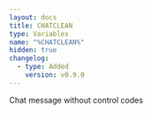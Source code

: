```yaml
---
layout: docs
title: CHATCLEAN
type: Variables
name: "%CHATCLEAN%"
hidden: true
changelog:
  - type: Added
    version: v0.9.0
---
```

Chat message without control codes
